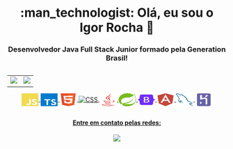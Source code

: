 <div align="center">
 <h1> :man_technologist: Olá, eu sou o Igor Rocha 👋 
 </h1>
<h3>
Desenvolvedor Java Full Stack Junior formado pela Generation Brasil!
</h3>
</div>
 
 <table align="left">
 <a href="https://github.com/Igorrocha1">
  <row>
    <td>
     <!-- Card -->
      <img height="172em" src="https://github-readme-stats.vercel.app/api?username=Igorrocha1&show_icons=true&theme=dracula&include_all_commits=true&count_private=true"/>
    </td>
    <td>
      <img height="180em" src="https://github-readme-stats.vercel.app/api/top-langs/?username=Igorrocha1&layout=compact&langs_count=16&theme=dracula"/>
    </td>
  </row>
</table> 
 <div>
  
  
  <br>
  
<p align="center">
  <img align="center" alt="Js" height="30" width="40" src="https://raw.githubusercontent.com/devicons/devicon/master/icons/javascript/javascript-plain.svg">
  <img align="center" alt="Ts" height="30" width="40" src="https://raw.githubusercontent.com/devicons/devicon/master/icons/typescript/typescript-plain.svg">
  <img align="center" alt="HTML" height="30" width="40" src="https://raw.githubusercontent.com/devicons/devicon/master/icons/html5/html5-original.svg">
  <img align="center" alt="CSS" height="30" width="40" src="https://raw.githubusercontent.com/devicons/devicon/master/icons/css3/css3-original.svg](https://cdn.jsdelivr.net/gh/devicons/devicon@latest/devicon.min.css)">
  <img align="center" alt="Java" height="30" width="40" src="https://raw.githubusercontent.com/devicons/devicon/master/icons/java/java-plain.svg">
  <img align="center" alt="Spring" height="30" width="40" src="https://raw.githubusercontent.com/devicons/devicon/master/icons/spring/spring-original.svg">
  <img align="center" alt="Bootsrap" height="30" width="40" src="https://raw.githubusercontent.com/devicons/devicon/master/icons/bootstrap/bootstrap-plain.svg">
  <img align="center" alt="AngularJS" height="30" width="40" src="https://raw.githubusercontent.com/devicons/devicon/master/icons/angularjs/angularjs-plain.svg">
  <img align="center" alt="MySQL" height="30" width="40" src="https://raw.githubusercontent.com/devicons/devicon/master/icons/mysql/mysql-plain.svg">
  <img align="center" alt="Heroku" height="30" width="40" src="https://github.com/devicons/devicon/blob/master/icons/heroku/heroku-plain.svg">
</p>
 
 
##


 
<div align="center">
 <h4>
   Entre em contato pelas redes:
  </h4>
<a href="https://www.linkedin.com/in/igorrocha1/" target="_blank"><img src="https://img.shields.io/badge/-LinkedIn-%230077B5?style=for-the-badge&logo=linkedin&logoColor=white" target="_blank"></a>
  
  </div>
 
 </div>
